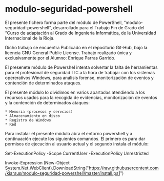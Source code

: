 # modulo-seguridad-powershell
 
 
   El presente fichero forma parte del módulo de PowerShell, 
 “modulo-seguridad-powershell”, desarrollado para el Trabajo 
 Fin de Grado del “Curso de adaptación al Grado de Ingeniería
 Informática, de la Universidad Internacional de la Rioja.

   Dicho trabajo se encuentra Publicado en el repositorio 
 Git-Hub, bajo la licencia GNU General Public License.
   Trabajo realizado única y exclusivamente por el Alumno: 
 Enrique Parras Garrido.






 El presenete módulo de Powershel intenta solvertar la falta de 
 herramientas para el profesional de seguridad TIC a la hora de 
 trabajar con los sistemas opererativos Windows, para análisis 
 forense, monitorización de eventos y contención de determinados 
 ataques.


 El presente módulo lo dividimos en varios apartados atendiendo a 
 los recursos usados para la recogida de evidencias, monitorización 
 de eventos y la contención de determinados ataques:
 
    * Memoria (procesos y servcios)
    * Almacenamiento en disco
    * Registro de Windows
    * Red




Para instalar el presente módulo abra el entorno powershell y a 
continuación ejecute los siguientes comandos. El primero es para 
dar permisos de ejecución al usuario actual y el segundo instala 
el módulo: 


Set-ExecutionPolicy -Scope CurrentUser -ExecutionPolicy Unrestricted 

Invoke-Expression (New-Object System.Net.WebClient).DownloadString("https://raw.githubusercontent.com/kiarsus/modulo-seguridad-powershell/master/install.ps1")

 
